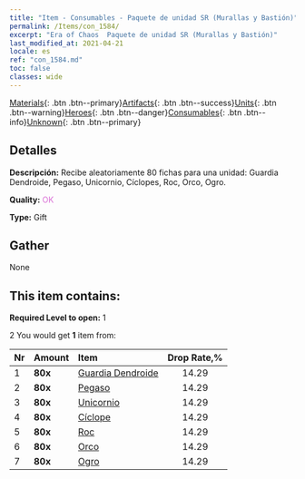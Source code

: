 ```yaml
---
title: "Item - Consumables - Paquete de unidad SR (Murallas y Bastión)"
permalink: /Items/con_1584/
excerpt: "Era of Chaos  Paquete de unidad SR (Murallas y Bastión)"
last_modified_at: 2021-04-21
locale: es
ref: "con_1584.md"
toc: false
classes: wide
---
```

 [Materials](/es/Items/){: .btn .btn--primary}[Artifacts](/es/Items/Artifacts/){: .btn .btn--success}[Units](/es/Items/Units/){: .btn .btn--warning}[Heroes](/es/Items/Heroes/){: .btn .btn--danger}[Consumables](/es/Items/Consumables/){: .btn .btn--info}[Unknown](/es/Items/Unknown/){: .btn .btn--primary}

## Detalles
 **Descripción:** Recibe aleatoriamente 80 fichas para una unidad: Guardia Dendroide, Pegaso, Unicornio, Cíclopes, Roc, Orco, Ogro.

 **Quality:** <span style="color: #DA70D6">OK</span>

 **Type:** Gift

## Gather

  None

## This item contains:

 **Required Level to open:** 1

 2 You would get **1** item  from:

  | Nr | Amount |     Item    | Drop Rate,% |
  |:---|:-------|:------------|:---------:|
  | 1 |  **80x** | [Guardia Dendroide](/es/Items/unt_203/) | 14.29 | 
  | 2 |  **80x** | [Pegaso](/es/Items/unt_202/) | 14.29 | 
  | 3 |  **80x** | [Unicornio](/es/Items/unt_204/) | 14.29 | 
  | 4 |  **80x** | [Cíclope](/es/Items/unt_222/) | 14.29 | 
  | 5 |  **80x** | [Roc](/es/Items/unt_221/) | 14.29 | 
  | 6 |  **80x** | [Orco](/es/Items/unt_219/) | 14.29 | 
  | 7 |  **80x** | [Ogro](/es/Items/unt_220/) | 14.29 | 
